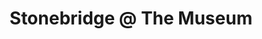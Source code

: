 ---
title: "Stonebridge @ The Museum"
address: "Ulster Museum, Botanic Gardens, Belfast, Co. Antrim, BT9 5AB"
tel: "028 9044 0061"
county: "Antrim"
category: "Italian Restaurants"
type: "Content"
lat: "054.5823410000"
lng: "-005.9350700000"
---